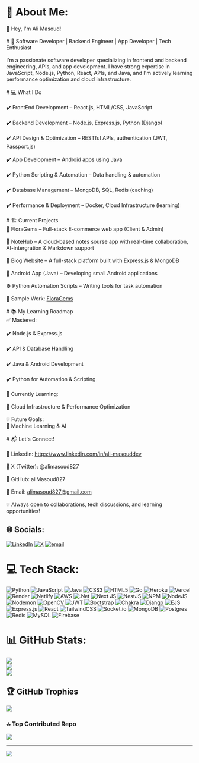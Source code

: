 # 💫 About Me:
👋 Hey, I'm Ali Masoud!<br><br># 🚀 Software Developer | Backend Engineer | App Developer | Tech Enthusiast<br><br>I'm a passionate software developer specializing in frontend and backend engineering, APIs, and app development. I have strong expertise in JavaScript, Node.js, Python, React, APIs, and Java, and I'm actively learning performance optimization and cloud infrastructure.<br><br>  # 💻 What I Do<br><br>✔️ FrontEnd Development – React.js, HTML/CSS, JavaScript<br><br>✔️ Backend Development – Node.js, Express.js, Python (Django)<br><br>✔️ API Design & Optimization – RESTful APIs, authentication (JWT, Passport.js)<br><br>✔️ App Development – Android apps using Java<br><br>✔️ Python Scripting & Automation – Data handling & automation<br><br>✔️ Database Management – MongoDB, SQL,  Redis (caching)<br><br>✔️ Performance & Deployment – Docker, Cloud Infrastructure (learning)<br><br># 🏗️ Current Projects<br>🚀 FloraGems – Full-stack E-commerce web app (Client & Admin)<br><br>📝 NoteHub – A cloud-based notes sourse app with real-time collaboration, AI-intergration & Markdown support<br><br>📰 Blog Website – A full-stack platform built with Express.js & MongoDB<br><br>📱 Android App (Java) – Developing small Android applications<br><br>⚙️ Python Automation Scripts – Writing tools for task automation<br><br>📌 Sample Work: <a href="https://floragems.vercel.app/">FloraGems</a><br> <br># 📚 My Learning Roadmap<br>✅ Mastered:<br><br>✔️ Node.js & Express.js<br><br>✔️ API & Database Handling<br><br>✔️ Java & Android Development<br><br>✔️ Python for Automation & Scripting<br><br>🚀 Currently Learning:<br><br>🔄 Cloud Infrastructure & Performance Optimization<br><br>💡 Future Goals:<br>🚀 Machine Learning & AI<br><br># 📬 Let's Connect!<br><br>📌 LinkedIn: https://www.linkedin.com/in/ali-masouddev<br><br>📌 X (Twitter): @alimasoud827<br><br>📌 GitHub: aliMasoud827<br><br>📌 Email: alimasoud827@gmail.com<br><br>💡 Always open to collaborations, tech discussions, and learning opportunities! <br>


## 🌐 Socials:
[![LinkedIn](https://img.shields.io/badge/LinkedIn-%230077B5.svg?logo=linkedin&logoColor=white)](AliMasoud_dev) [![X](https://img.shields.io/badge/X-black.svg?logo=X&logoColor=white)](https://x.com/AliMasoud_dev) [![email](https://img.shields.io/badge/Email-D14836?logo=gmail&logoColor=white)](mailto:alimasoud827@gmail.com) 

# 💻 Tech Stack:
![Python](https://img.shields.io/badge/python-3670A0?style=plastic&logo=python&logoColor=ffdd54) ![JavaScript](https://img.shields.io/badge/javascript-%23323330.svg?style=plastic&logo=javascript&logoColor=%23F7DF1E) ![Java](https://img.shields.io/badge/java-%23ED8B00.svg?style=plastic&logo=openjdk&logoColor=white) ![CSS3](https://img.shields.io/badge/css3-%231572B6.svg?style=plastic&logo=css3&logoColor=white) ![HTML5](https://img.shields.io/badge/html5-%23E34F26.svg?style=plastic&logo=html5&logoColor=white) ![Go](https://img.shields.io/badge/go-%2300ADD8.svg?style=plastic&logo=go&logoColor=white) ![Heroku](https://img.shields.io/badge/heroku-%23430098.svg?style=plastic&logo=heroku&logoColor=white) ![Vercel](https://img.shields.io/badge/vercel-%23000000.svg?style=plastic&logo=vercel&logoColor=white) ![Render](https://img.shields.io/badge/Render-%46E3B7.svg?style=plastic&logo=render&logoColor=white) ![Netlify](https://img.shields.io/badge/netlify-%23000000.svg?style=plastic&logo=netlify&logoColor=#00C7B7) ![AWS](https://img.shields.io/badge/AWS-%23FF9900.svg?style=plastic&logo=amazon-aws&logoColor=white) ![.Net](https://img.shields.io/badge/.NET-5C2D91?style=plastic&logo=.net&logoColor=white) ![Next JS](https://img.shields.io/badge/Next-black?style=plastic&logo=next.js&logoColor=white) ![NestJS](https://img.shields.io/badge/nestjs-%23E0234E.svg?style=plastic&logo=nestjs&logoColor=white) ![NPM](https://img.shields.io/badge/NPM-%23CB3837.svg?style=plastic&logo=npm&logoColor=white) ![NodeJS](https://img.shields.io/badge/node.js-6DA55F?style=plastic&logo=node.js&logoColor=white) ![Nodemon](https://img.shields.io/badge/NODEMON-%23323330.svg?style=plastic&logo=nodemon&logoColor=%BBDEAD) ![OpenCV](https://img.shields.io/badge/opencv-%23white.svg?style=plastic&logo=opencv&logoColor=white) ![JWT](https://img.shields.io/badge/JWT-black?style=plastic&logo=JSON%20web%20tokens) ![Bootstrap](https://img.shields.io/badge/bootstrap-%238511FA.svg?style=plastic&logo=bootstrap&logoColor=white) ![Chakra](https://img.shields.io/badge/chakra-%234ED1C5.svg?style=plastic&logo=chakraui&logoColor=white) ![Django](https://img.shields.io/badge/django-%23092E20.svg?style=plastic&logo=django&logoColor=white) ![EJS](https://img.shields.io/badge/ejs-%23B4CA65.svg?style=plastic&logo=ejs&logoColor=black) ![Express.js](https://img.shields.io/badge/express.js-%23404d59.svg?style=plastic&logo=express&logoColor=%2361DAFB) ![React](https://img.shields.io/badge/react-%2320232a.svg?style=plastic&logo=react&logoColor=%2361DAFB) ![TailwindCSS](https://img.shields.io/badge/tailwindcss-%2338B2AC.svg?style=plastic&logo=tailwind-css&logoColor=white) ![Socket.io](https://img.shields.io/badge/Socket.io-black?style=plastic&logo=socket.io&badgeColor=010101) ![MongoDB](https://img.shields.io/badge/MongoDB-%234ea94b.svg?style=plastic&logo=mongodb&logoColor=white) ![Postgres](https://img.shields.io/badge/postgres-%23316192.svg?style=plastic&logo=postgresql&logoColor=white) ![Redis](https://img.shields.io/badge/redis-%23DD0031.svg?style=plastic&logo=redis&logoColor=white) ![MySQL](https://img.shields.io/badge/mysql-4479A1.svg?style=plastic&logo=mysql&logoColor=white) ![Firebase](https://img.shields.io/badge/firebase-a08021?style=plastic&logo=firebase&logoColor=ffcd34)
# 📊 GitHub Stats:
![](https://github-readme-stats.vercel.app/api?username=alimasoud827&theme=default&hide_border=false&include_all_commits=false&count_private=false)<br/>
![](https://nirzak-streak-stats.vercel.app/?user=alimasoud827&theme=default&hide_border=false)<br/>
![](https://github-readme-stats.vercel.app/api/top-langs/?username=alimasoud827&theme=default&hide_border=false&include_all_commits=false&count_private=false&layout=compact)

## 🏆 GitHub Trophies
![](https://github-profile-trophy.vercel.app/?username=alimasoud827&theme=default&no-frame=true&no-bg=false&margin-w=4)

### 🔝 Top Contributed Repo
![](https://github-contributor-stats.vercel.app/api?username=alimasoud827&limit=5&theme=dark&combine_all_yearly_contributions=true)

---
[![](https://visitcount.itsvg.in/api?id=alimasoud827&icon=2&color=12)](https://visitcount.itsvg.in)

<!-- Proudly created with GPRM ( https://gprm.itsvg.in ) -->
